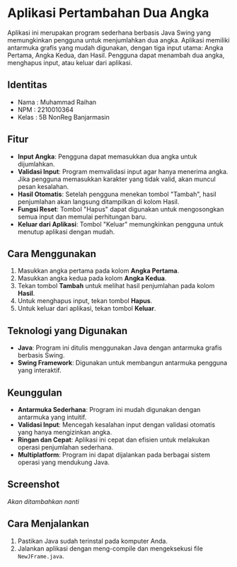 # Aplikasi Pertambahan Dua Angka

Aplikasi ini merupakan program sederhana berbasis Java Swing yang memungkinkan pengguna untuk menjumlahkan dua angka. Aplikasi memiliki antarmuka grafis yang mudah digunakan, dengan tiga input utama: Angka Pertama, Angka Kedua, dan Hasil. Pengguna dapat menambah dua angka, menghapus input, atau keluar dari aplikasi.

## Identitas
- Nama  : Muhammad Raihan
- NPM   : 2210010364
- Kelas : 5B NonReg Banjarmasin

## Fitur
- **Input Angka**: Pengguna dapat memasukkan dua angka untuk dijumlahkan.
- **Validasi Input**: Program memvalidasi input agar hanya menerima angka. Jika pengguna memasukkan karakter yang tidak valid, akan muncul pesan kesalahan.
- **Hasil Otomatis**: Setelah pengguna menekan tombol "Tambah", hasil penjumlahan akan langsung ditampilkan di kolom Hasil.
- **Fungsi Reset**: Tombol "Hapus" dapat digunakan untuk mengosongkan semua input dan memulai perhitungan baru.
- **Keluar dari Aplikasi**: Tombol "Keluar" memungkinkan pengguna untuk menutup aplikasi dengan mudah.

## Cara Menggunakan
1. Masukkan angka pertama pada kolom **Angka Pertama**.
2. Masukkan angka kedua pada kolom **Angka Kedua**.
3. Tekan tombol **Tambah** untuk melihat hasil penjumlahan pada kolom **Hasil**.
4. Untuk menghapus input, tekan tombol **Hapus**.
5. Untuk keluar dari aplikasi, tekan tombol **Keluar**.

## Teknologi yang Digunakan
- **Java**: Program ini ditulis menggunakan Java dengan antarmuka grafis berbasis Swing.
- **Swing Framework**: Digunakan untuk membangun antarmuka pengguna yang interaktif.

## Keunggulan
- **Antarmuka Sederhana**: Program ini mudah digunakan dengan antarmuka yang intuitif.
- **Validasi Input**: Mencegah kesalahan input dengan validasi otomatis yang hanya mengizinkan angka.
- **Ringan dan Cepat**: Aplikasi ini cepat dan efisien untuk melakukan operasi penjumlahan sederhana.
- **Multiplatform**: Program ini dapat dijalankan pada berbagai sistem operasi yang mendukung Java.

## Screenshot
_Akan ditambahkan nanti_

## Cara Menjalankan
1. Pastikan Java sudah terinstal pada komputer Anda.
2. Jalankan aplikasi dengan meng-compile dan mengeksekusi file `NewJFrame.java`.

